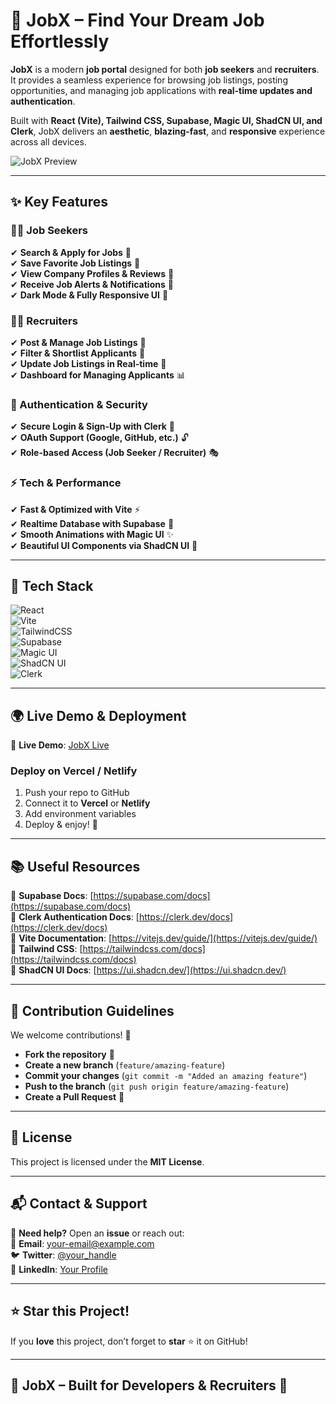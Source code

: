 # 🚀 **JobX – Find Your Dream Job Effortlessly**  

**JobX** is a modern **job portal** designed for both **job seekers** and **recruiters**. It provides a seamless experience for browsing job listings, posting opportunities, and managing job applications with **real-time updates and authentication**.  

Built with **React (Vite), Tailwind CSS, Supabase, Magic UI, ShadCN UI, and Clerk**, JobX delivers an **aesthetic**, **blazing-fast**, and **responsive** experience across all devices.  

![JobX Preview](https://via.placeholder.com/1200x600?text=Project+Preview)  

---

## **✨ Key Features**  

### **👨‍💻 Job Seekers**  
✔ **Search & Apply for Jobs** 🔎  
✔ **Save Favorite Job Listings** 💼  
✔ **View Company Profiles & Reviews** 🏢  
✔ **Receive Job Alerts & Notifications** 📩  
✔ **Dark Mode & Fully Responsive UI** 🌙  

### **🧑‍💼 Recruiters**  
✔ **Post & Manage Job Listings** 📝  
✔ **Filter & Shortlist Applicants** 📑  
✔ **Update Job Listings in Real-time** 🔄  
✔ **Dashboard for Managing Applicants** 📊  

### **🔐 Authentication & Security**  
✔ **Secure Login & Sign-Up with Clerk** 🔑  
✔ **OAuth Support (Google, GitHub, etc.)** 🔓  
✔ **Role-based Access (Job Seeker / Recruiter)** 🎭  

### **⚡ Tech & Performance**  
✔ **Fast & Optimized with Vite** ⚡  
✔ **Realtime Database with Supabase** 🔄  
✔ **Smooth Animations with Magic UI** ✨  
✔ **Beautiful UI Components via ShadCN UI** 🎨  

---

## **🚀 Tech Stack**  

![React](https://img.shields.io/badge/React-20232A?style=for-the-badge&logo=react&logoColor=61DAFB)  
![Vite](https://img.shields.io/badge/Vite-646CFF?style=for-the-badge&logo=vite&logoColor=white)  
![TailwindCSS](https://img.shields.io/badge/TailwindCSS-38B2AC?style=for-the-badge&logo=tailwind-css&logoColor=white)  
![Supabase](https://img.shields.io/badge/Supabase-3ECF8E?style=for-the-badge&logo=supabase&logoColor=white)  
![Magic UI](https://img.shields.io/badge/Magic_UI-FDA4AF?style=for-the-badge&logo=magic)  
![ShadCN UI](https://img.shields.io/badge/ShadCN_UI-171717?style=for-the-badge&logo=shadcn&logoColor=white)  
![Clerk](https://img.shields.io/badge/Clerk-4267B2?style=for-the-badge&logo=clerk&logoColor=white)  

---

## **🌍 Live Demo & Deployment**  

🔗 **Live Demo**: [JobX Live](https://jobx.example.com)  

### **Deploy on Vercel / Netlify**  

1. Push your repo to GitHub  
2. Connect it to **Vercel** or **Netlify**  
3. Add environment variables  
4. Deploy & enjoy! 🎉  

---

## **📚 Useful Resources**  

📖 **Supabase Docs**: [https://supabase.com/docs](https://supabase.com/docs)  
📖 **Clerk Authentication Docs**: [https://clerk.dev/docs](https://clerk.dev/docs)  
📖 **Vite Documentation**: [https://vitejs.dev/guide/](https://vitejs.dev/guide/)  
📖 **Tailwind CSS**: [https://tailwindcss.com/docs](https://tailwindcss.com/docs)  
📖 **ShadCN UI Docs**: [https://ui.shadcn.dev/](https://ui.shadcn.dev/)  

---

## **🤝 Contribution Guidelines**  

We welcome contributions! 🙌  

- **Fork the repository** 🍴  
- **Create a new branch** (`feature/amazing-feature`)  
- **Commit your changes** (`git commit -m "Added an amazing feature"`)  
- **Push to the branch** (`git push origin feature/amazing-feature`)  
- **Create a Pull Request** 🚀  

---

## **📄 License**  
This project is licensed under the **MIT License**.  

---

## **📬 Contact & Support**  

💬 **Need help?** Open an **issue** or reach out:  
📧 **Email**: your-email@example.com  
🐦 **Twitter**: [@your_handle](https://twitter.com/)  
🔗 **LinkedIn**: [Your Profile](https://linkedin.com/)  

---

## **⭐ Star this Project!**  

If you **love** this project, don’t forget to **star** ⭐ it on GitHub!  

---

## **🎯 JobX – Built for Developers & Recruiters** 🚀  
